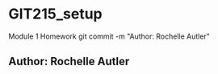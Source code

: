 # GIT215_setup
Module 1 Homework
git commit -m "Author: Rochelle Autler"
## Author: Rochelle Autler
